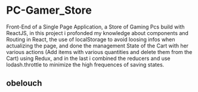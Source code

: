 # PC-Gamer_Store
Front-End of a Single Page Application, a Store of Gaming Pcs build with ReactJS, in this project i profonded my knowledge about components and Routing in React, the use of localStorage to avoid loosing infos when actualizing the page, and done the management State of the Cart with her various actions (Add items with various quantities and delete them from the Cart) using Redux, and in the last i combined the reducers and use lodash.throttle to minimize the high frequences of saving states.

## obelouch
